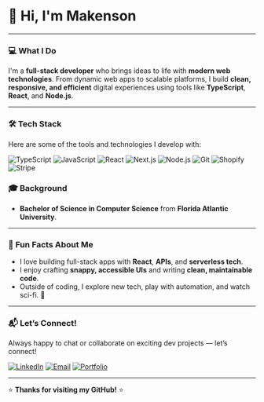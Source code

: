 # 👋 Hi, I'm Makenson

---

### 💻 **What I Do**

I'm a **full-stack developer** who brings ideas to life with **modern web technologies**. From dynamic web apps to scalable platforms, I build **clean, responsive, and efficient** digital experiences using tools like **TypeScript**, **React**, and **Node.js**.

---

### 🛠️ **Tech Stack**

Here are some of the tools and technologies I develop with:

![TypeScript](https://img.shields.io/badge/-TypeScript-3178C6?style=flat\&logo=typescript\&logoColor=white)
![JavaScript](https://img.shields.io/badge/-JavaScript-F7DF1E?style=flat\&logo=javascript\&logoColor=black)
![React](https://img.shields.io/badge/-React-20232A?style=flat\&logo=react\&logoColor=61DAFB)
![Next.js](https://img.shields.io/badge/-Next.js-000000?style=flat\&logo=next.js\&logoColor=white)
![Node.js](https://img.shields.io/badge/-Node.js-339933?style=flat\&logo=node.js\&logoColor=white)
![Git](https://img.shields.io/badge/-Git-F05032?style=flat\&logo=git\&logoColor=white)
![Shopify](https://img.shields.io/badge/-Shopify-7AB55C?style=flat\&logo=shopify\&logoColor=white)
![Stripe](https://img.shields.io/badge/-Stripe-008CDD?style=flat\&logo=stripe\&logoColor=white)

### 🎓 **Background**

* **Bachelor of Science in Computer Science** from **Florida Atlantic University**.

---

### 🎨 **Fun Facts About Me**

* I love building full-stack apps with **React**, **APIs**, and **serverless tech**.
* I enjoy crafting **snappy, accessible UIs** and writing **clean, maintainable code**.
* Outside of coding, I explore new tech, play with automation, and watch sci-fi. 🚀

---

### 📬 **Let’s Connect!**

Always happy to chat or collaborate on exciting dev projects — let’s connect!

[![LinkedIn](https://img.shields.io/badge/-LinkedIn-0A66C2?style=flat\&logo=linkedin\&logoColor=white)](https://www.linkedin.com/in/makenson-noel/)
[![Email](https://img.shields.io/badge/-Email-D14836?style=flat\&logo=gmail\&logoColor=white)](mailto:makensoninoel@gmail.com)
[![Portfolio](https://img.shields.io/badge/-Portfolio-FF7139?style=flat\&logo=firefox\&logoColor=white)](https://www.makenson.com/)

---

⭐ **Thanks for visiting my GitHub!** ⭐
